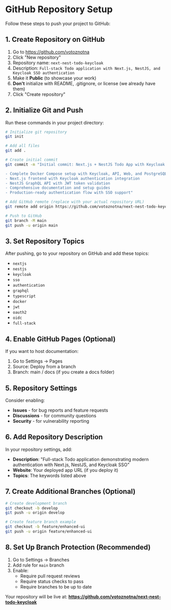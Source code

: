 # GitHub Repository Setup

Follow these steps to push your project to GitHub:

## 1. Create Repository on GitHub

1. Go to https://github.com/votoznotna
2. Click "New repository"
3. Repository name: `next-nest-todo-keycloak`
4. Description: `Full-stack Todo application with Next.js, NestJS, and Keycloak SSO authentication`
5. Make it **Public** (to showcase your work)
6. **Don't** initialize with README, .gitignore, or license (we already have them)
7. Click "Create repository"

## 2. Initialize Git and Push

Run these commands in your project directory:

```bash
# Initialize git repository
git init

# Add all files
git add .

# Create initial commit
git commit -m "Initial commit: Next.js + NestJS Todo App with Keycloak SSO

- Complete Docker Compose setup with Keycloak, API, Web, and PostgreSQL
- Next.js frontend with Keycloak authentication integration
- NestJS GraphQL API with JWT token validation
- Comprehensive documentation and setup guides
- Production-ready authentication flow with SSO support"

# Add GitHub remote (replace with your actual repository URL)
git remote add origin https://github.com/votoznotna/next-nest-todo-keycloak.git

# Push to GitHub
git branch -M main
git push -u origin main
```

## 3. Set Repository Topics

After pushing, go to your repository on GitHub and add these topics:

- `nextjs`
- `nestjs`
- `keycloak`
- `sso`
- `authentication`
- `graphql`
- `typescript`
- `docker`
- `jwt`
- `oauth2`
- `oidc`
- `full-stack`

## 4. Enable GitHub Pages (Optional)

If you want to host documentation:

1. Go to Settings → Pages
2. Source: Deploy from a branch
3. Branch: main / docs (if you create a docs folder)

## 5. Repository Settings

Consider enabling:

- **Issues** - for bug reports and feature requests
- **Discussions** - for community questions
- **Security** - for vulnerability reporting

## 6. Add Repository Description

In your repository settings, add:

- **Description**: "Full-stack Todo application demonstrating modern authentication with Next.js, NestJS, and Keycloak SSO"
- **Website**: Your deployed app URL (if you deploy it)
- **Topics**: The keywords listed above

## 7. Create Additional Branches (Optional)

```bash
# Create development branch
git checkout -b develop
git push -u origin develop

# Create feature branch example
git checkout -b feature/enhanced-ui
git push -u origin feature/enhanced-ui
```

## 8. Set Up Branch Protection (Recommended)

1. Go to Settings → Branches
2. Add rule for `main` branch
3. Enable:
   - Require pull request reviews
   - Require status checks to pass
   - Require branches to be up to date

Your repository will be live at:
**https://github.com/votoznotna/next-nest-todo-keycloak**
